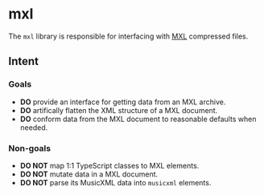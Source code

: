# mxl

The `mxl` library is responsible for interfacing with [MXL](https://www.w3.org/2021/06/musicxml40/tutorial/compressed-mxl-files/) compressed files.

## Intent

### Goals

- **DO** provide an interface for getting data from an MXL archive.
- **DO** artifically flatten the XML structure of a MXL document.
- **DO** conform data from the MXL document to reasonable defaults when needed.

### Non-goals

- **DO NOT** map 1:1 TypeScript classes to MXL elements.
- **DO NOT** mutate data in a MXL document.
- **DO NOT** parse its MusicXML data into `musicxml` elements.
